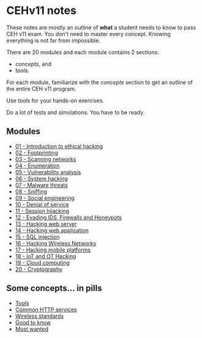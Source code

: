 # CEHv11 notes

These notes are mostly an outline of **what** a student needs to know to pass CEH v11 exam. You don't need to master every concept. Knowing everything is not far from impossible.

There are 20 modules and each module contains 2 sections:

- _concepts_, and
- _tools_.

For each module, familiarize with the _concepts_ section to get an outline of the entire CEH v11 program.

Use _tools_ for your hands-on exercises.

Do a lot of tests and simulations. You have to be ready.

## Modules

- [01 - Introduction to ethical hacking](modules/01.md)
- [02 - Footprinting](modules/02.md)
- [03 - Scanning networks](modules/03.md)
- [04 - Enumeration](modules/04.md)
- [05 - Vulnerability analysis](modules/05.md)
- [06 - System hacking](modules/06.md)
- [07 - Malware threats](modules/07.md)
- [08 - Sniffing](modules/08.md)
- [09 - Social engineering](modules/09.md)
- [10 - Denial of service](modules/10.md)
- [11 - Session hijacking](modules/11.md)
- [12 - Evading IDS, Firewalls and Honeypots](modules/12.md)
- [13 - Hacking web server](modules/13.md)
- [14 - Hacking web application](modules/14.md)
- [15 - SQL injection](modules/15.md)
- [16 - Hacking Wireless Networks](modules/16.md)
- [17 - Hacking mobile platforms](modules/17.md)
- [18 - IoT and OT Hacking](modules/18.md)
- [19 - Cloud computing](modules/19.md)
- [20 - Cryptography](modules/20.md)

## Some concepts... in pills

- [Tools](extra/tools.md)
- [Common HTTP services](extra/ports.md)
- [Wireless standards](extra/wireless_standards.md)
- [Good to know](extra/good_to_know.md)
- [Most wanted](wanted/README.md)